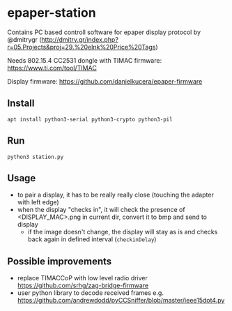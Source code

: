 # epaper-station

Contains PC based controll software for epaper display protocol by @dmitrygr (http://dmitry.gr/index.php?r=05.Projects&proj=29.%20eInk%20Price%20Tags)

Needs 802.15.4 CC2531 dongle with TIMAC firmware: https://www.ti.com/tool/TIMAC

Display firmware: https://github.com/danielkucera/epaper-firmware

## Install
```
apt install python3-serial python3-crypto python3-pil
```

## Run
```
python3 station.py
```

## Usage

- to pair a display, it has to be really really close (touching the adapter with left edge)
- when the display "checks in", it will check the presence of <DISPLAY_MAC>.png in current dir, convert it to bmp and send to display
  - if the image doesn't change, the display will stay as is and checks back again in defined interval (`checkinDelay`)

## Possible improvements

- replace TIMACCoP with low level radio driver https://github.com/srhg/zag-bridge-firmware
- user python library to decode received frames e.g. https://github.com/andrewdodd/pyCCSniffer/blob/master/ieee15dot4.py
